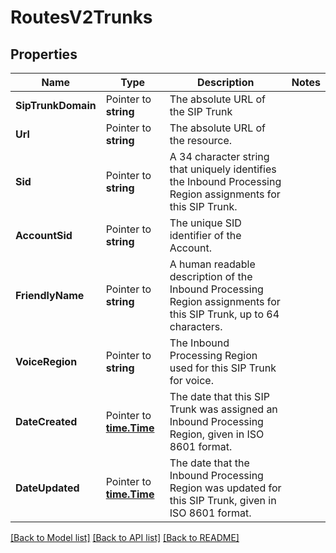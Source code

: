 # RoutesV2Trunks

## Properties

Name | Type | Description | Notes
------------ | ------------- | ------------- | -------------
**SipTrunkDomain** | Pointer to **string** | The absolute URL of the SIP Trunk |
**Url** | Pointer to **string** | The absolute URL of the resource. |
**Sid** | Pointer to **string** | A 34 character string that uniquely identifies the Inbound Processing Region assignments for this SIP Trunk. |
**AccountSid** | Pointer to **string** | The unique SID identifier of the Account. |
**FriendlyName** | Pointer to **string** | A human readable description of the Inbound Processing Region assignments for this SIP Trunk, up to 64 characters. |
**VoiceRegion** | Pointer to **string** | The Inbound Processing Region used for this SIP Trunk for voice. |
**DateCreated** | Pointer to [**time.Time**](time.Time.md) | The date that this SIP Trunk was assigned an Inbound Processing Region, given in ISO 8601 format. |
**DateUpdated** | Pointer to [**time.Time**](time.Time.md) | The date that the Inbound Processing Region was updated for this SIP Trunk, given in ISO 8601 format. |

[[Back to Model list]](../README.md#documentation-for-models) [[Back to API list]](../README.md#documentation-for-api-endpoints) [[Back to README]](../README.md)


